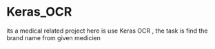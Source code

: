 # Keras_OCR
its a medical related project here is use Keras OCR , the task is  find the brand name from given medicien 
